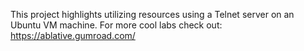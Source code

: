 This project highlights utilizing resources using a Telnet server on an Ubuntu VM machine. For more cool labs check out: https://ablative.gumroad.com/
